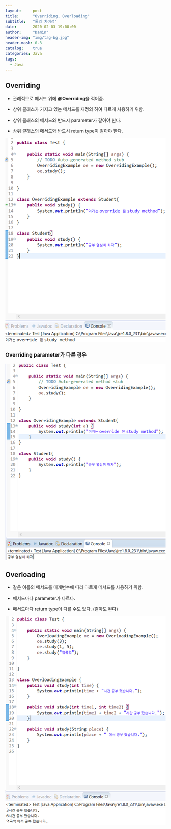 ```yaml
---
layout:     post
title:      "Overriding, Overloading"
subtitle:   "둘의 차이점"
date:       2020-02-03 19:00:00
author:     "Damin"
header-img: "img/tag-bg.jpg"
header-mask: 0.3
catalog:    true
categories: Java
tags:
  - Java
---
```


## Overriding

- 관례적으로 메서드 위에 **@Overriding**을 적어줌.

- 상위 클래스가 가지고 있는 메서드를 재정의 하여 다르게 사용하기 위함.

- 상위 클래스의 메서드와 반드시 parameter가 같아야 한다.

- 상위 클래스의 메서드와 반드시 return type이 같아야 한다.

![OverridingTest](/img/in-post/Java/OverridingTest.PNG)

### Overriding parameter가 다른 경우

![OverridingTest2](/img/in-post/Java/OverridingTest2.PNG)

## Overloading

- 같은 이름의 메서드를 매개변수에 따라 다르게 메서드를 사용하기 위함.

- 메서드마다 parameter가 다르다.

- 메서드마다 return type이 다를 수도 있다. (같아도 된다)

![OverloadingTest](/img/in-post/Java/OverloadingTest.PNG)

<script src="https://utteranc.es/client.js" repo="damin8/blog-comment" issue-term="title" label="Comment" theme="github-light" crossorigin="anonymous" async> </script>
